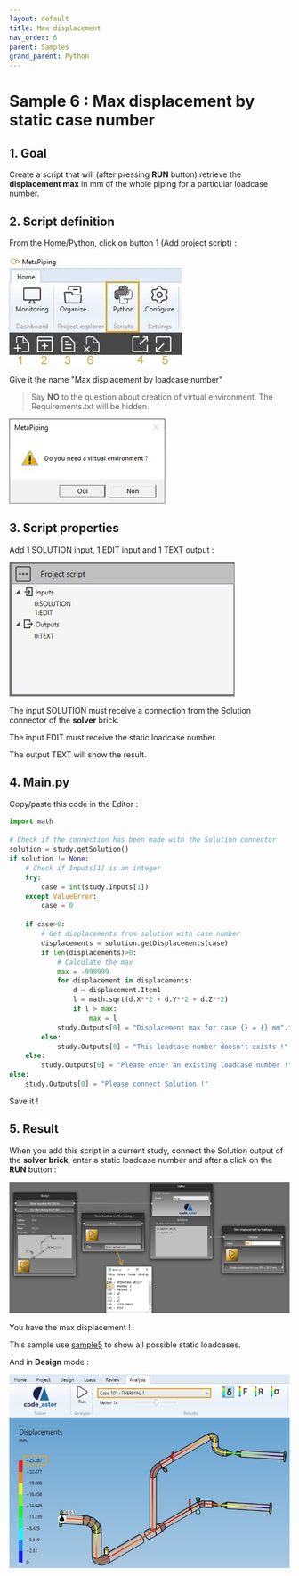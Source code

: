 ```yaml
---
layout: default
title: Max displacement
nav_order: 6
parent: Samples
grand_parent: Python
---
```


# Sample 6 : Max displacement by static case number

## 1. Goal

Create a script that will (after pressing **RUN** button) retrieve the **displacement max** in mm of the whole piping for a particular loadcase number.

## 2. Script definition

From the Home/Python, click on button 1 (Add project script) :

![Image](../../Images/PythonMenu.jpg)

Give it the name "Max displacement by loadcase number"

>Say **NO** to the question about creation of virtual environment. The Requirements.txt will be hidden.

![Image](../../Images/PythonMenu1.jpg)

## 3. Script properties

Add 1 SOLUTION input, 1 EDIT input and 1 TEXT output :

![Image](../../Images/PythonSample6_1.jpg)

The input SOLUTION must receive a connection from the Solution connector of the **solver** brick.

The input EDIT must receive the static loadcase number.

The output TEXT will show the result.

## 4. Main.py

Copy/paste this code in the Editor :

```python
import math

# Check if the connection has been made with the Solution connector
solution = study.getSolution()
if solution != None:
    # Check if Inputs[1] is an integer
    try:
        case = int(study.Inputs[1])
    except ValueError:
        case = 0
    
    if case>0:
        # Get displacements from solution with case number
        displacements = solution.getDisplacements(case)
        if len(displacements)>0:
            # Calculate the max
            max = -999999
            for displacement in displacements:
                d = displacement.Item1
                l = math.sqrt(d.X**2 + d.Y**2 + d.Z**2)
                if l > max:
                    max = l
            study.Outputs[0] = "Displacement max for case {} = {} mm".format(case, round(max, 2))
        else:
            study.Outputs[0] = "This loadcase number doesn't exists !"
    else:
        study.Outputs[0] = "Please enter an existing loadcase number !"
else:
    study.Outputs[0] = "Please connect Solution !"
```

Save it !

## 5. Result

When you add this script in a current study, connect the Solution output of the **solver brick**, enter a static loadcase number and after a click on the **RUN** button :

![Image](../../Images/PythonSample6_2.jpg)

You have the max displacement !


This sample use [sample5](https://documentation.metapiping.com/Python/Samples/staticases.html) to show all possible static loadcases.

And in **Design** mode :

![Image](../../Images/PythonSample6_3.jpg)